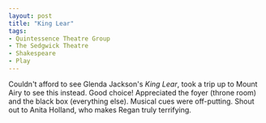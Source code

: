 ```yaml
---
layout: post
title: "King Lear"
tags:
- Quintessence Theatre Group
- The Sedgwick Theatre
- Shakespeare
- Play
---
```


Couldn't afford to see Glenda Jackson's *King Lear*, took a trip up to Mount Airy to see this instead. Good choice! Appreciated the foyer (throne room) and the black box (everything else). Musical cues were off-putting. Shout out to Anita Holland, who makes Regan truly terrifying.
